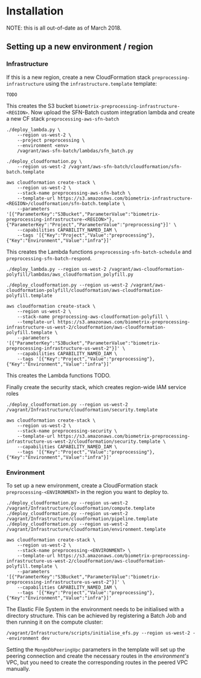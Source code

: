 # Installation

NOTE: this is all out-of-date as of March 2018.

## Setting up a new environment / region

### Infrastructure

If this is a new region, create a new CloudFormation stack `preprocessing-infrastructure` using the `infrastructure.template` template:
 
```shell
TODO
```

This creates the S3 bucket `biometrix-preprocessing-infrastructure-<REGION>`.  Now upload the SFN-Batch custom integration lambda and create a new CF stack `preprocessing-aws-sfn-batch` 

```shell
./deploy_lambda.py \
    --region us-west-2 \
    --project preprocessing \
    --environment <env>
    /vagrant/aws-sfn-batch/lambdas/sfn_batch.py

./deploy_cloudformation.py \
    --region us-west-2 /vagrant/aws-sfn-batch/cloudformation/sfn-batch.template

aws cloudformation create-stack \
    --region us-west-2 \
    --stack-name preprocessing-aws-sfn-batch \
    --template-url https://s3.amazonaws.com/biometrix-infrastructure-<REGION>/cloudformation/sfn-batch.template \
    --parameters '[{"ParameterKey":"S3Bucket","ParameterValue":"biometrix-preprocessing-infrastructure-<REGION>"},{"ParameterKey":"Project","ParameterValue":"preprocessing"}]' \
    --capabilities CAPABILITY_NAMED_IAM \
    --tags '[{"Key":"Project","Value":"preprocessing"},{"Key":"Environment","Value":"infra"}]'
```

This creates the Lambda functions `preprocessing-sfn-batch-schedule` and `preprocessing-sfn-batch-respond`.

```shell
./deploy_lambda.py --region us-west-2 /vagrant/aws-cloudformation-polyfill/lambdas/aws_cloudformation_polyfill.py

./deploy_cloudformation.py --region us-west-2 /vagrant/aws-cloudformation-polyfill/cloudformation/aws-cloudformation-polyfill.template

aws cloudformation create-stack \
    --region us-west-2 \
    --stack-name preprocessing-aws-cloudformation-polyfill \
    --template-url https://s3.amazonaws.com/biometrix-preprocessing-infrastructure-us-west-2/cloudformation/aws-cloudformation-polyfill.template \
    --parameters '[{"ParameterKey":"S3Bucket","ParameterValue":"biometrix-preprocessing-infrastructure-us-west-2"}]' \
    --capabilities CAPABILITY_NAMED_IAM \
    --tags '[{"Key":"Project","Value":"preprocessing"},{"Key":"Environment","Value":"infra"}]'
```

This creates the Lambda functions TODO.

Finally create the security stack, which creates region-wide IAM service roles

```shell
./deploy_cloudformation.py --region us-west-2 /vagrant/Infrastructure/cloudformation/security.template

aws cloudformation create-stack \
    --region us-west-2 \
    --stack-name preprocessing-security \
    --template-url https://s3.amazonaws.com/biometrix-preprocessing-infrastructure-us-west-2/cloudformation/security.template \
    --capabilities CAPABILITY_NAMED_IAM \
    --tags '[{"Key":"Project","Value":"preprocessing"},{"Key":"Environment","Value":"infra"}]'
```

### Environment

To set up a new environment, create a CloudFormation stack `preprocessing-<ENVIRONMENT>` in the region you want to deploy to.

```shell
./deploy_cloudformation.py --region us-west-2 /vagrant/Infrastructure/cloudformation/compute.template
./deploy_cloudformation.py --region us-west-2 /vagrant/Infrastructure/cloudformation/pipeline.template
./deploy_cloudformation.py --region us-west-2 /vagrant/Infrastructure/cloudformation/environment.template

aws cloudformation create-stack \
    --region us-west-2 \
    --stack-name preprocessing-<ENVIRONMENT> \
    --template-url https://s3.amazonaws.com/biometrix-preprocessing-infrastructure-us-west-2/cloudformation/aws-cloudformation-polyfill.template \
    --parameters '[{"ParameterKey":"S3Bucket","ParameterValue":"biometrix-preprocessing-infrastructure-us-west-2"}]' \
    --capabilities CAPABILITY_NAMED_IAM \
    --tags '[{"Key":"Project","Value":"preprocessing"},{"Key":"Environment","Value":"infra"}]'
```

The Elastic File System in the environment needs to be initialised with a directory structure.  This can be
achieved by registering a Batch Job and then running it on the compute cluster:

```shell
/vagrant/Infrastructure/scripts/initialise_efs.py --region us-west-2 --environment dev
```

Setting the `MongoDbPeeringVpc` parameters in the template will set up the peering connection and create the necessary routes in the _environment's_ VPC, but you need to create the corresponding routes in the peered VPC manually.

